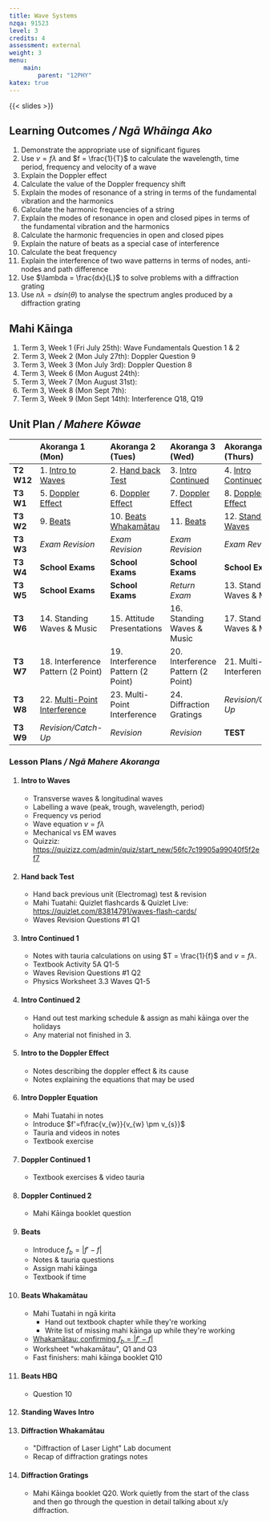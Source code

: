 ```yaml
---
title: Wave Systems
nzqa: 91523
level: 3
credits: 4
assessment: external
weight: 3
menu:
    main:
        parent: "12PHY"
katex: true
---
```


{{< slides >}}

## Learning Outcomes _/ Ngā Whāinga Ako_ 

1. Demonstrate the appropriate use of significant figures
2. Use $v=f \lambda$ and $f = \frac{1}{T}$ to calculate the wavelength, time period, frequency and velocity of a wave
3. Explain the Doppler effect
4. Calculate the value of the Doppler frequency shift
5. Explain the modes of resonance of a string in terms of the fundamental vibration and the harmonics
6. Calculate the harmonic frequencies of a string
7. Explain the modes of resonance in open and closed pipes in terms of the fundamental vibration and the harmonics
8. Calculate the harmonic frequencies in open and closed pipes
9. Explain the nature of beats as a special case of interference
10. Calculate the beat frequency
11. Explain the interference of two wave patterns in terms of nodes, anti-nodes and path difference
12. Use $\lambda = \frac{dx}{L}$ to solve problems with a diffraction grating
13. Use $n\lambda = dsin(\theta)$ to analyse the spectrum angles produced by a diffraction grating

## Mahi Kāinga

1. Term 3, Week 1 (Fri July 25th): Wave Fundamentals Question 1 & 2
2. Term 3, Week 2 (Mon July 27th): Doppler Question 9
3. Term 3, Week 3 (Mon July 3rd): Doppler Question 8
4. Term 3, Week 6 (Mon August 24th): 
5. Term 3, Week 7 (Mon August 31st): 
6. Term 3, Week 8 (Mon Sept 7th): 
7. Term 3, Week 9 (Mon Sept 14th): Interference Q18, Q19  

## Unit Plan _/ Mahere Kōwae_ 

|            | Akoranga 1 (Mon)                                        | Akoranga 2 (Tues)                            | Akoranga 3 (Wed)                          | Akoranga 4 (Thurs)                          |
|:-----------|:--------------------------------------------------------|:---------------------------------------------|:------------------------------------------|:--------------------------------------------|
| __T2 W12__ | 1. [Intro to Waves](#intro-to-waves)                    | 2. [Hand back Test](#hand-back-test)         | 3. [Intro Continued](#intro-continued-1)  | 4. [Intro Continued](#intro-continued-2)    |
| __T3 W1__  | 5. [Doppler Effect](#intro-to-the-doppler-effect)       | 6. [Doppler Effect](#intro-doppler-equation) | 7. [Doppler Effect](#doppler-continued-1) | 8. [Doppler Effect](#doppler-continued-2)   |
| __T3 W2__  | 9. [Beats](#beats)                                      | 10. [Beats Whakamātau](#beats-whakamātau)    | 11. [Beats](#beats-hbq)                   | 12. [Standing Waves](#standing-waves-intro) |
| __T3 W3__  | _Exam Revision_                                         | _Exam Revision_                              | _Exam Revision_                           | _Exam Revision_                             |
| __T3 W4__  | __School Exams__                                        | __School Exams__                             | __School Exams__                          | __School Exams__                            |
| __T3 W5__  | __School Exams__                                        | __School Exams__                             | _Return Exam_                             | 13. Standing Waves & Music                  |
| __T3 W6__  | 14. Standing Waves & Music                              | 15. Attitude Presentations                   | 16. Standing Waves & Music                | 17. Standing Waves & Music                  |
| __T3 W7__  | 18. Interference Pattern (2 Point)                      | 19. Interference Pattern (2 Point)           | 20. Interference Pattern (2 Point)        | 21. Multi-Point Interference                |
| __T3 W8__  | 22. [Multi-Point Interference](#diffraction-whakamātau) | 23. Multi-Point Interference                 | 24. Diffraction Gratings                  | _Revision/Catch-Up_                         |
| __T3 W9__  | _Revision/Catch-Up_                                     | _Revision_                                   | _Revision_                                | __TEST__                                    |

### Lesson Plans _/ Ngā Mahere Akoranga_ 

1. #### Intro to Waves
    - Transverse waves & longitudinal waves
    - Labelling a wave (peak, trough, wavelength, period)
    - Frequency vs period
    - Wave equation $v=f\lambda$
    - Mechanical vs EM waves
    - Quizziz: https://quizizz.com/admin/quiz/start_new/56fc7c19905a99040f5f2ef7
2. #### Hand back Test
    - Hand back previous unit (Electromag) test & revision
    - Mahi Tuatahi: Quizlet flashcards & Quizlet Live: https://quizlet.com/83814791/waves-flash-cards/
    - Waves Revision Questions #1 Q1
3. #### Intro Continued 1
    - Notes with tauria calculations on using $T = \frac{1}{f}$ and $v=f\lambda$.
    - Textbook Activity 5A Q1-5
    - Waves Revision Questions #1 Q2
    - Physics Worksheet 3.3 Waves Q1-5
4. #### Intro Continued 2
    - Hand out test marking schedule & assign as mahi kāinga over the holidays
    - Any material not finished in 3.
5. #### Intro to the Doppler Effect
    - Notes describing the doppler effect & its cause
    - Notes explaining the equations that may be used
6. #### Intro Doppler Equation
    - Mahi Tuatahi in notes
    - Introduce $f'=f\frac{v_{w}}{v_{w} \pm v_{s}}$
    - Tauria and videos in notes
    - Textbook exercise
7. #### Doppler Continued 1
    - Textbook exercises & video tauria
8. #### Doppler Continued 2
    - Mahi Kāinga booklet question 
9. #### Beats
    - Introduce $f_{b} = | f' - f |$
    - Notes & tauria questions
    - Assign mahi kāinga
    - Textbook if time
10. #### Beats Whakamātau
    - Mahi Tuatahi in ngā kirita
        - Hand out textbook chapter while they're working
        - Write list of missing mahi kāinga up while they're working
    - [Whakamātau: confirming $f_{b} = | f' - f |$](https://docs.google.com/document/d/1vD8-3cC0KFPNR-J4pMgjBO_x_TgE07JR07LddT2QzfE/edit#)
    - Worksheet "whakamātau", Q1 and Q3
    - Fast finishers: mahi kāinga booklet Q10
11. #### Beats HBQ
    - Question 10
12. #### Standing Waves Intro
22. #### Diffraction Whakamātau
    - "Diffraction of Laser Light" Lab document
    - Recap of diffraction gratings notes
24. #### Diffraction Gratings
    - Mahi Kāinga booklet Q20. Work quietly from the start of the class and then go through the question in detail talking about x/y diffraction.
